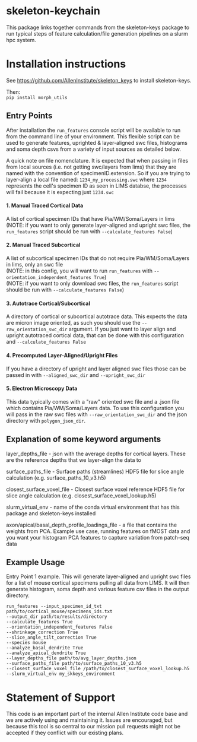 # skeleton-keychain
This package links together commands from the skeleton-keys package to run typical steps of feature calculation/file generation pipelines on a slurm
hpc system. 

Installation instructions
=========================
See https://github.com/AllenInstitute/skeleton_keys
to install skeleton-keys.    
  
Then:  
`pip install morph_utils`  


## Entry Points
After installation the `run_features`  console script will be available to run from the command line of your environment. 
This flexible script can be used to generate features, uprighted & layer-aligned swc files, histograms and soma depth 
csvs from a variety of input sources as detailed below.   

A quick note on file nomenclature. It is expected that when passing in files from local sources (i.e. not getting swc/layers from lims) that they
are named with the convention of specimenID.extension.  So if you are 
trying to layer-align a local file named: `1234_my_processing.swc` where `1234` represents the cell's specimen ID as seen in
LIMS databse, the processes will fail because it is expecting just `1234.swc`  



#### 1. Manual Traced Cortical Data 
A list of cortical specimen IDs that have Pia/WM/Soma/Layers in lims  
    (NOTE: if you want to only generate layer-aligned and upright swc files, the `run_features` script should be run with `--calculate_features False`)
    
    
#### 2. Manual Traced Subcortical
A list of subcortical specimen IDs that do not require Pia/WM/Soma/Layers in lims, only an swc file   
  (NOTE: in this config, you will want to run `run_features` with `--orientation_independent_features True`)  
  (NOTE: if you want to only download swc files, the `run_features` script should be run with `--calculate_features False`)
  
  
#### 3. Autotrace  Cortical/Subcortical
A directory of cortical or subcortical autotrace data. This expects the data are micron image oriented, as such 
you should use the `--raw_orientation_swc_dir` argument. If you just want to layer align
and upright autotraced cortical data, that can be done with this configuration
and `--calculate_features False`


  
#### 4. Precomputed Layer-Aligned/Upright Files  
If you have a directory of upright and layer aligned swc files those can be passed 
in with `--aligned_swc_dir` and `--upright_swc_dir`
  
#### 5. Electron Microscopy Data 
This data typically comes with a "raw" oriented swc file and a .json file which contains Pia/WM/Soma/Layers
data. To use this configuration you will pass in the raw swc files with `--raw_orientation_swc_dir` and 
the json directory with `polygon_json_dir`. 
  

## Explanation of some keyword arguments

layer_depths_file - json with the average depths for cortical layers. These are the reference depths that we layer-align the data to   
 
surface_paths_file - Surface paths (streamlines) HDF5 file for slice angle calculation (e.g. surface_paths_10_v3.h5)  
  
closest_surface_voxel_file - Closest surface voxel reference HDF5 file for slice angle calculation (e.g. closest_surface_voxel_lookup.h5)  
  
slurm_virtual_env - name of the conda virtual environment that has this package and skeleton-keys installed  
 
axon/apical/basal_depth_profile_loadings_file - a file that contains the weights from PCA. Example use case, running features 
on fMOST data and you want your histogram PCA features to capture variation from patch-seq data 


## Example Usage
Entry Point 1 example. This will generate layer-aligned and upright swc files for
a list of mouse cortical specimens pulling all data from LIMS. It will then generate histogram, soma depth and various
feature csv files in the output directory.

```
run_features --input_specimen_id_txt path/to/cortical_mouse/specimens_ids.txt 
--output_dir path/to/results/directory
--calculate_features True
--orientation_independent_features False
--shrinkage_correction True
--slice_angle_tilt_correction True
--species mouse
--analyze_basal_dendrite True
--analyze_apical_dendrite True
--layer_depths_file path/to/avg_layer_depths.json
--surface_paths_file path/to/surface_paths_10_v3.h5
--closest_surface_voxel_file /path/to/closest_surface_voxel_lookup.h5
--slurm_virtual_env my_skkeys_environment
```
Statement of Support
====================
This code is an important part of the internal Allen Institute code base and we are actively using and maintaining it. Issues are encouraged, but because this tool is so central to our mission pull requests might not be accepted if they conflict with our existing plans.